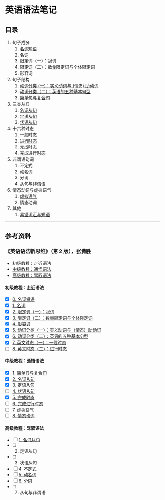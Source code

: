 # 英语语法笔记

## 目录

1. 句子成分
   1. [名词短语](noun_phrase.md)
   2. 名词
   3. 限定词（一）：冠词
   4. 限定词（二）：数量限定词与个体限定词
   5. 形容词
2. 句子结构
   1. [动词分类 (一)：实义动词与 (情态) 助动词](content_verbs_and_modal_auxiliary_verbs.md)
   2. [动词分类（二）：英语的五种基本句型](five_basic_sentence_patterns.md)
   3. [简单句与复合句](simple_and_complex_sentence.md)
3. 三类从句
   1. [名词从句](nominal_clause.md)
   2. [定语从句](attributive_clause.md)
   3. [状语从句](adverbial_clause.md)
4. 十六种时态
   1. 一般时态
   2. [进行时态](continuous_tense.md)
   3. 完成时态
   4. 完成进行时态
5. 非谓语动词
   1. 不定式
   2. 动名词
   3. 分词
   4. 从句与非谓语
6. 情态动词与虚拟语气
   1. [虚拟语气](subjunctive_mood.md)
   2. 情态动词
7. 其他
   1. [易错词汇与短语](words_and_phrases.md)

---

## 参考资料

### 《英语语法新思维》（第 2 版），张满胜

- [初级教程：走近语法](https://book.douban.com/subject/30701505/)
- [中级教程：通悟语法](https://book.douban.com/subject/30571037/)
- [高级教程：驾驭语法](https://book.douban.com/subject/30778541/)

#### 初级教程：走近语法

- [x] [0. 名词短语](noun_phrase.md)
- [x] [1. 名词](1_1_noun.md)
- [x] [2. 限定词（一）：冠词](1_2_determiner_article.md)
- [x] [3. 限定词（二）：数量限定词与个体限定词](1_3_determiner_quantifying_and_individual.md)
- [x] [4. 形容词](1_4_adjective.md)
- [x] [5. 动词分类（一）：实义动词与（情态）助动词](content_verbs_and_modal_auxiliary_verbs.md)
- [x] [6. 动词分类（二）：英语的五种基本句型](five_basic_sentence_patterns.md)
- [x] [7. 英文时态（一）：一般时态](1_7_simple_tense.md)
- [ ] [8. 英文时态（二）：进行时态](continuous_tense.md)

#### 中级教程：通悟语法

- [x] [1. 简单句与复合句](simple_and_complex_sentence.md)
- [x] [2. 名词从句](nominal_clause.md)
- [x] [3. 定语从句](attributive_clause.md)
- [ ] [4. 状语从句](adverbial_clause.md)
- [x] [5. 完成时态](2_5_perfect_tense.md)
- [ ] [6. 完成进行时态](2_6_perfect_continuous_tense.md)
- [ ] [7. 虚拟语气](subjunctive_mood.md)
- [ ] [8. 情态动词](2_8_modal_auxiliary_verbs.md)

#### 高级教程：驾驭语法

- [ ] [1. 名词从句](nominal_clause.md)
- [ ] 2. 定语从句
- [ ] 3. 状语从句
- [ ] [4. 不定式](3_4_infinitive.md)
- [ ] [5. 动名词](3_5_gerund.md)
- [ ] [6. 分词](3_6_participles.md)
- [ ] 7. 从句与非谓语
